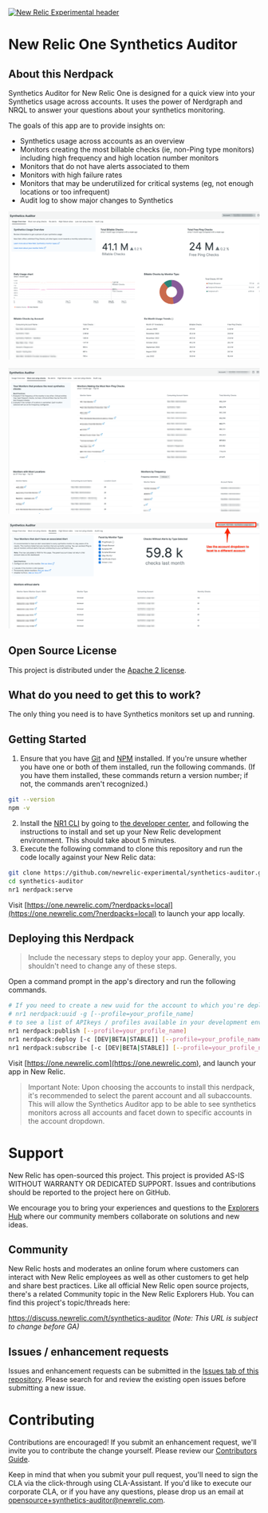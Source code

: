 [![New Relic Experimental header](https://github.com/newrelic/opensource-website/raw/main/src/images/categories/Experimental.png)](https://opensource.newrelic.com/oss-category/#new-relic-experimental)

# New Relic One Synthetics Auditor

## About this Nerdpack

Synthetics Auditor for New Relic One is designed for a quick view into your Synthetics usage across accounts. It uses the power of Nerdgraph and NRQL to answer your questions about your synthetics monitoring.

The goals of this app are to provide insights on:

* Synthetics usage across accounts as an overview
* Monitors creating the most billable checks (ie, non-Ping type monitors) including high frequency and high location number monitors
* Monitors that do not have alerts associated to them
* Monitors with high failure rates
* Monitors that may be underutilized for critical systems (eg, not enough locations or too infrequent)
* Audit log to show major changes to Synthetics

![Overview Tab](screenshots/overview.png)

![Most Non-ping Checks](screenshots/most-non-pings.png)

![No Alerts Tab](screenshots/no-alerts.png)

## Open Source License

This project is distributed under the [Apache 2 license](LICENSE).

## What do you need to get this to work?

The only thing you need is to have Synthetics monitors set up and running.

## Getting Started

1. Ensure that you have [Git](https://git-scm.com/book/en/v2/Getting-Started-Installing-Git) and [NPM](https://www.npmjs.com/get-npm) installed. If you're unsure whether you have one or both of them installed, run the following commands. (If you have them installed, these commands return a version number; if not, the commands aren't recognized.)

```bash
git --version
npm -v
```

2. Install the [NR1 CLI](https://one.newrelic.com/launcher/developer-center.launcher) by going to [the developer center](https://one.newrelic.com/launcher/developer-center.launcher), and following the instructions to install and set up your New Relic development environment. This should take about 5 minutes.
3. Execute the following command to clone this repository and run the code locally against your New Relic data:

```bash
git clone https://github.com/newrelic-experimental/synthetics-auditor.git
cd synthetics-auditor
nr1 nerdpack:serve
```

Visit [https://one.newrelic.com/?nerdpacks=local](https://one.newrelic.com/?nerdpacks=local) to launch your app locally.

## Deploying this Nerdpack

> Include the necessary steps to deploy your app. Generally, you shouldn't need to change any of these steps.

Open a command prompt in the app's directory and run the following commands.

```bash
# If you need to create a new uuid for the account to which you're deploying this app, use the following
# nr1 nerdpack:uuid -g [--profile=your_profile_name]
# to see a list of APIkeys / profiles available in your development environment, run nr1 credentials:list
nr1 nerdpack:publish [--profile=your_profile_name]
nr1 nerdpack:deploy [-c [DEV|BETA|STABLE]] [--profile=your_profile_name]
nr1 nerdpack:subscribe [-c [DEV|BETA|STABLE]] [--profile=your_profile_name]
```

Visit [https://one.newrelic.com](https://one.newrelic.com), and launch your app in New Relic.

> Important Note: Upon choosing the accounts to install this nerdpack, it's recommended to select the parent account and all subaccounts. This will allow the Synthetics Auditor app to be able to see synthetics monitors across all accounts and facet down to specific accounts in the account dropdown.

# Support

New Relic has open-sourced this project. This project is provided AS-IS WITHOUT WARRANTY OR DEDICATED SUPPORT. Issues and contributions should be reported to the project here on GitHub.

We encourage you to bring your experiences and questions to the [Explorers Hub](https://discuss.newrelic.com) where our community members collaborate on solutions and new ideas.

## Community

New Relic hosts and moderates an online forum where customers can interact with New Relic employees as well as other customers to get help and share best practices. Like all official New Relic open source projects, there's a related Community topic in the New Relic Explorers Hub. You can find this project's topic/threads here:

<https://discuss.newrelic.com/t/synthetics-auditor>
*(Note: This URL is subject to change before GA)*

## Issues / enhancement requests

Issues and enhancement requests can be submitted in the [Issues tab of this repository](../../issues). Please search for and review the existing open issues before submitting a new issue.

# Contributing

Contributions are encouraged! If you submit an enhancement request, we'll invite you to contribute the change yourself. Please review our [Contributors Guide](CONTRIBUTING.md).

Keep in mind that when you submit your pull request, you'll need to sign the CLA via the click-through using CLA-Assistant. If you'd like to execute our corporate CLA, or if you have any questions, please drop us an email at opensource+synthetics-auditor@newrelic.com.
